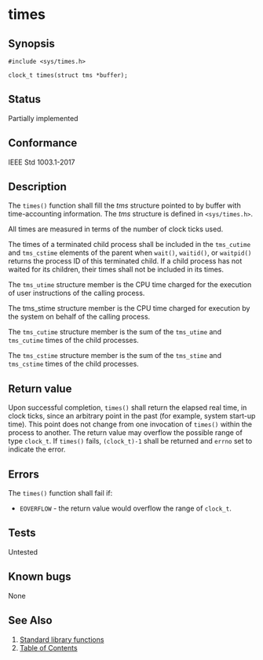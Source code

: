 # times

## Synopsis

`#include <sys/times.h>`

`clock_t times(struct tms *buffer);`

## Status

Partially implemented

## Conformance

IEEE Std 1003.1-2017

## Description

The `times()` function shall fill the _tms_ structure pointed to by buffer with time-accounting information. The _tms_
structure is defined in `<sys/times.h>`.

All times are measured in terms of the number of clock ticks used.

The times of a terminated child process shall be included in the `tms_cutime` and `tms_cstime` elements of the parent
when `wait()`, `waitid()`, or `waitpid()` returns the process ID of this terminated child. If a child process has not
waited for its children, their times shall not be included in its times.

The `tms_utime` structure member is the CPU time charged for the execution of user instructions of the calling process.

The tms_stime structure member is the CPU time charged for execution by the system on behalf of the calling process.

The `tms_cutime` structure member is the sum of the `tms_utime` and `tms_cutime` times of the child processes.

The `tms_cstime` structure member is the sum of the `tms_stime` and `tms_cstime` times of the child processes.

## Return value

Upon successful completion, `times()` shall return the elapsed real time, in clock ticks, since an arbitrary point in
the past (for example, system start-up time). This point does not change from one invocation of `times()` within
the process to another. The return value may overflow the possible range of type `clock_t`. If `times()` fails,
`(clock_t)-1` shall be returned and `errno` set to indicate the error.

## Errors

The `times()` function shall fail if:

* `EOVERFLOW` - the return value would overflow the range of `clock_t`.

## Tests

Untested

## Known bugs

None

## See Also

1. [Standard library functions](../../index.md)
2. [Table of Contents](../../../../index.md)

